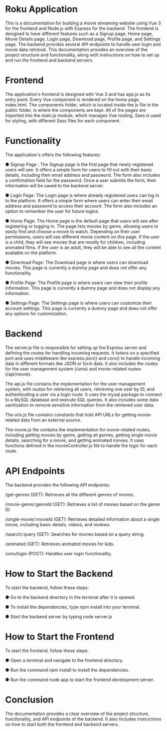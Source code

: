 # Roku Application

This is a documentation for building a movie streaming website using Vue 3
for the frontend and Node.js with Express for the backend. The frontend is
designed to have different features such as a Signup page, Home page, Movie
Details page, Login page, Download page, Profile page, and Settings page.
The backend provides several API endpoints to handle user login and movie
data retrieval. This documentation provides an overview of the project
structure and functionality, along with instructions on how to set up and run
the frontend and backend servers.

# Frontend

The application's frontend is designed with Vue 3 and has app.js as its entry
point. Every Vue component is rendered on the home page, index.html. The
components folder, which is located inside the js file in the public folder, is
where the components are kept. All of the pages are imported into the
main.js module, which manages Vue routing. Sass is used for styling, with
different Sass files for each component.

# Functionality

The application's offers the following features:

● Signup Page : The Signup page is the first page that newly
registered users will see. It offers a simple form for users to fill out with
their basic details, including their email address and password. The
form also includes a confirmation field for the password. Once a user
submits the form, their information will be saved to the backend server.

● Login Page: The Login page is where already registered users can
log in to the platform. It offers a simple form where users can enter their
email address and password to access their account. The form also
includes an option to remember the user for future logins.

● Home Page: The Home page is the default page that users will see
after registering or logging in. The page lists movies by genre, allowing
users to easily find and choose a movie to watch. Depending on their
user permissions, users will see different movie content on this page. If
the user is a child, they will see movies that are mostly for children,
including animated films. If the user is an adult, they will be able to see
all the content available on the platform.

● Download Page: The Download page is where users can download
movies. This page is currently a dummy page and does not offer any
functionality.

● Profile Page: The Profile page is where users can view their profile
information. This page is currently a dummy page and does not display
any information.

● Settings Page: The Settings page is where users can customize their
account settings. This page is currently a dummy page and does not
offer any options for customization.

# Backend

The server.js file is responsible for setting up the Express server and defining
the routes for handling incoming requests. It listens on a specified port and
uses middleware like express.json() and cors() to handle incoming data in
different formats like JSON or form data. It also includes the routes for the
user management system (/ums) and movie-related routes (/api/movie).

The api.js file contains the implementation for the user management system,
with routes for retrieving all users, retrieving one user by ID, and
authenticating a user via a login route. It uses the mysql package to connect
to a MySQL database and execute SQL queries. It also includes some data
sanitization to remove sensitive information from the retrieved user data.

The urls.js file contains constants that hold API URLs for getting movie-related
data from an external source.

The movie.js file contains the implementation for movie-related routes,
including getting movies by genre, getting all genres, getting single movie
details, searching for a movie, and getting animated movies. It uses functions
defined in the movieController.js file to handle the logic for each route.

# API Endpoints

The backend provides the following API endpoints:

/get-genres (GET): Retrieves all the different genres of movies.

/movie-genre/:genreId (GET): Retrieves a list of movies based on the genre ID.

/single-movie/:movieId (GET): Retrieves detailed information about a single
movie, including basic details, videos, and reviews.

/search/:query (GET): Searches for movies based on a query string.

/animated (GET): Retrieves animated movies for kids.

/ums/login (POST): Handles user login functionality.

# How to Start the Backend

To start the backend, follow these steps:

● Go to the backend directory in the terminal after it is opened.

● To install the dependencies, type npm install into your terminal.

● Start the backend server by typing node server.js

# How to Start the Frontend

To start the frontend, follow these steps:

● Open a terminal and navigate to the frontend directory.

● Run the command npm install to install the dependencies.

● Run the command node app to start the frontend development server.

# Conclusion

The documentation provides a clear overview of the project structure,
functionality, and API endpoints of the backend. It also includes instructions
on how to start both the frontend and backend servers.